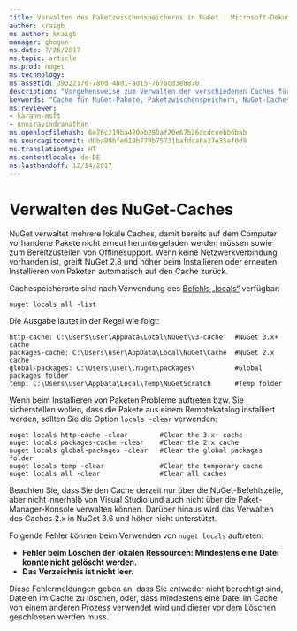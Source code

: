 ```yaml
---
title: Verwalten des Paketzwischenspeicherns in NuGet | Microsoft-Dokumentation
author: kraigb
ms.author: kraigb
manager: ghogen
ms.date: 7/26/2017
ms.topic: article
ms.prod: nuget
ms.technology: 
ms.assetid: 3932217d-780d-4bd1-ad15-767acd3e8870
description: "Vorgehensweise zum Verwalten der verschiedenen Caches für NuGet-Pakete auf einem Computer, die zum Installieren oder Wiederherstellen von Paketen verwendet werden."
keywords: "Cache für NuGet-Pakete, Paketzwischenspeichern, NuGet-Caches, Verwalten von Caches, lokaler NuGet-Cache, globaler NuGet-Cache, NuGet-Befehl „locals“, Bereinigung eines Caches"
ms.reviewer:
- karann-msft
- unniravindranathan
ms.openlocfilehash: 6e76c219ba420eb285af20e67b26dcdceebb6bab
ms.sourcegitcommit: d0ba99bfe019b779b75731bafdca8a37e35ef0d9
ms.translationtype: HT
ms.contentlocale: de-DE
ms.lasthandoff: 12/14/2017
---
```

# <a name="managing-the-nuget-cache"></a>Verwalten des NuGet-Caches

NuGet verwaltet mehrere lokale Caches, damit bereits auf dem Computer vorhandene Pakete nicht erneut heruntergeladen werden müssen sowie zum Bereitzustellen von Offlinesupport. Wenn keine Netzwerkverbindung vorhanden ist, greift NuGet 2.8 und höher beim Installieren oder erneuten Installieren von Paketen automatisch auf den Cache zurück.

Cachespeicherorte sind nach Verwendung des [Befehls „locals“](../tools/cli-ref-locals.md) verfügbar:

```
nuget locals all -list
```

Die Ausgabe lautet in der Regel wie folgt:

    http-cache: C:\Users\user\AppData\Local\NuGet\v3-cache   #NuGet 3.x+ cache
    packages-cache: C:\Users\user\AppData\Local\NuGet\Cache  #NuGet 2.x cache
    global-packages: C:\Users\user\.nuget\packages\          #Global packages folder
    temp: C:\Users\user\AppData\Local\Temp\NuGetScratch      #Temp folder

Wenn beim Installieren von Paketen Probleme auftreten bzw. Sie sicherstellen wollen, dass die Pakete aus einem Remotekatalog installiert werden, sollten Sie die Option `locals -clear` verwenden:

```
nuget locals http-cache -clear        #Clear the 3.x+ cache
nuget locals packages-cache -clear    #Clear the 2.x cache
nuget locals global-packages -clear   #Clear the global packages folder
nuget locals temp -clear              #Clear the temporary cache
nuget locals all -clear               #Clear all caches
```

Beachten Sie, dass Sie den Cache derzeit nur über die NuGet-Befehlszeile, aber nicht innerhalb von Visual Studio und auch nicht über die Paket-Manager-Konsole verwalten können. Darüber hinaus wird das Verwalten des Caches 2.x in NuGet 3.6 und höher nicht unterstützt.

Folgende Fehler können beim Verwenden von `nuget locals` auftreten:

* **Fehler beim Löschen der lokalen Ressourcen: Mindestens eine Datei konnte nicht gelöscht werden.**
* **Das Verzeichnis ist nicht leer.**

Diese Fehlermeldungen geben an, dass Sie entweder nicht berechtigt sind, Dateien im Cache zu löschen, oder, dass mindestens eine Datei im Cache von einem anderen Prozess verwendet wird und dieser vor dem Löschen geschlossen werden muss.

